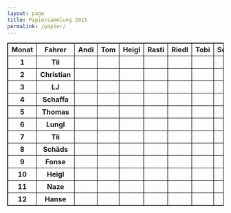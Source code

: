 ```yaml
---
layout: page
title: Papiersammlung 2015
permalink: /papier/
---
```


<style>
    table, td, th { border: 1px solid black; }
</style>

<table>
    <tr>
        <th>Monat</th>
        <th>Fahrer</th>
        <th>Andi</th>
        <th>Tom</th>
        <th>Heigl</th>
        <th>Rasti</th>
        <th>Riedl</th>
        <th>Tobi</th>
        <th>Schmid</th>
        <th>Lungl</th>
        <th>Felix</th>
        <th>Förster</th>
        <th>Fichtl</th>
        <th>Magg</th>
    </tr>
    <tr>
        <th>1</th>
        <th>Tii</th>
        <th></th>
        <th></th>
        <th></th>
        <th><span class="fa fa-check fa-fw"></span></th>
        <th></th>
        <th><span class="fa fa-check fa-fw"></span></th>
        <th></th>
        <th><span class="fa fa-check fa-fw"></span></th>
        <th></th>
        <th></th>
        <th></th>
        <th><span class="fa fa-check fa-fw"></span></th>
    </tr>
    <tr>
        <th>2</th>
        <th>Christian</th>
        <th><span class="fa fa-check fa-fw"></span></th>
        <th></th>
        <th></th>
        <th></th>
        <th><span class="fa fa-check fa-fw"></span></th>
        <th></th>
        <th></th>
        <th></th>
        <th><span class="fa fa-check fa-fw"></span></th>
        <th></th>
        <th><span class="fa fa-check fa-fw"></span></th>
        <th></th>
    </tr>
    <tr>
        <th>3</th>
        <th>LJ</th>
        <th></th>
        <th></th>
        <th></th>
        <th></th>
        <th></th>
        <th></th>
        <th></th>
        <th></th>
        <th></th>
        <th></th>
        <th></th>
        <th></th>
    </tr>
    <tr>
        <th>4</th>
        <th>Schaffa</th>
        <th></th>
        <th><span class="fa fa-check fa-fw"></span></th>
        <th><span class="fa fa-check fa-fw"></span></th>
        <th></th>
        <th></th>
        <th></th>
        <th><span class="fa fa-check fa-fw"></span></th>
        <th></th>
        <th></th>
        <th><span class="fa fa-check fa-fw"></span></th>
        <th></th>
        <th></th>
    </tr>
    <tr>
        <th>5</th>
        <th>Thomas</th>
        <th><span class="fa fa-check fa-fw"></span></th>
        <th></th>
        <th></th>
        <th></th>
        <th><span class="fa fa-check fa-fw"></span></th>
        <th></th>
        <th></th>
        <th></th>
        <th><span class="fa fa-check fa-fw"></span></th>
        <th></th>
        <th><span class="fa fa-check fa-fw"></span></th>
        <th></th>
    </tr>
    <tr>
        <th>6</th>
        <th>Lungl</th>
        <th></th>
        <th></th>
        <th></th>
        <th><span class="fa fa-check fa-fw"></span></th>
        <th></th>
        <th><span class="fa fa-check fa-fw"></span></th>
        <th></th>
        <th><span class="fa fa-check fa-fw"></span></th>
        <th></th>
        <th></th>
        <th></th>
        <th><span class="fa fa-check fa-fw"></span></th>
    </tr>
    <tr>
        <th>7</th>
        <th>Tii</th>
        <th></th>
        <th><span class="fa fa-check fa-fw"></span></th>
        <th><span class="fa fa-check fa-fw"></span></th>
        <th></th>
        <th></th>
        <th></th>
        <th><span class="fa fa-check fa-fw"></span></th>
        <th></th>
        <th></th>
        <th><span class="fa fa-check fa-fw"></span></th>
        <th></th>
        <th></th>
    </tr>
    <tr>
        <th>8</th>
        <th>Schäds</th>
        <th><span class="fa fa-check fa-fw"></span></th>
        <th></th>
        <th></th>
        <th></th>
        <th><span class="fa fa-check fa-fw"></span></th>
        <th></th>
        <th></th>
        <th></th>
        <th><span class="fa fa-check fa-fw"></span></th>
        <th></th>
        <th><span class="fa fa-check fa-fw"></span></th>
        <th></th>
    </tr>
    <tr>
        <th>9</th>
        <th>Fonse</th>
        <th></th>
        <th></th>
        <th></th>
        <th><span class="fa fa-check fa-fw"></span></th>
        <th></th>
        <th><span class="fa fa-check fa-fw"></span></th>
        <th></th>
        <th><span class="fa fa-check fa-fw"></span></th>
        <th></th>
        <th></th>
        <th></th>
        <th><span class="fa fa-check fa-fw"></span></th>
    </tr>
    <tr>
        <th>10</th>
        <th>Heigl</th>
        <th></th>
        <th><span class="fa fa-check fa-fw"></span></th>
        <th><span class="fa fa-check fa-fw"></span></th>
        <th></th>
        <th></th>
        <th></th>
        <th><span class="fa fa-check fa-fw"></span></th>
        <th></th>
        <th></th>
        <th><span class="fa fa-check fa-fw"></span></th>
        <th></th>
        <th></th>
    </tr>
    <tr>
        <th>11</th>
        <th>Naze</th>
        <th><span class="fa fa-check fa-fw"></span></th>
        <th></th>
        <th></th>
        <th></th>
        <th><span class="fa fa-check fa-fw"></span></th>
        <th></th>
        <th></th>
        <th></th>
        <th><span class="fa fa-check fa-fw"></span></th>
        <th></th>
        <th><span class="fa fa-check fa-fw"></span></th>
        <th></th>
    </tr>
    <tr>
        <th>12</th>
        <th>Hanse</th>
        <th></th>
        <th></th>
        <th></th>
        <th><span class="fa fa-check fa-fw"></span></th>
        <th></th>
        <th><span class="fa fa-check fa-fw"></span></th>
        <th></th>
        <th><span class="fa fa-check fa-fw"></span></th>
        <th></th>
        <th></th>
        <th></th>
        <th><span class="fa fa-check fa-fw"></span></th>
    </tr>
</table>
